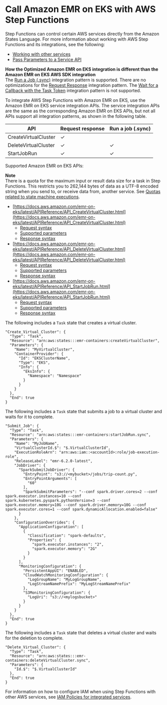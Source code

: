 # Call Amazon EMR on EKS with AWS Step Functions<a name="connect-emr-eks"></a>

Step Functions can control certain AWS services directly from the Amazon States Language\. For more information about working with AWS Step Functions and its integrations, see the following:
+ [Working with other services](concepts-service-integrations.md)
+ [Pass Parameters to a Service API](connect-parameters.md)

**How the Optimized Amazon EMR on EKS integration is different than the Amazon EMR on EKS AWS SDK integration**  
The [Run a Job \(\.sync\)](connect-to-resource.md#connect-sync) integration pattern is supported\.
There are no optimizations for the [Request Response](connect-to-resource.md#connect-default) integration pattern\.
The [Wait for a Callback with the Task Token](connect-to-resource.md#connect-wait-token) integration pattern is not supported\.

To integrate AWS Step Functions with Amazon EMR on EKS, use the Amazon EMR on EKS service integration APIs\. The service integration APIs are the same as the corresponding Amazon EMR on EKS APIs, but not all APIs support all integration patterns, as shown in the following table\.


| API | Request response | Run a job \(\.sync\) | 
| --- | --- | --- | 
| CreateVirtualCluster | ✓ |  | 
| DeleteVirtualCluster | ✓ | ✓ | 
| StartJobRun | ✓ | ✓ | 

Supported Amazon EMR on EKS APIs:

**Note**  
There is a quota for the maximum input or result data size for a task in Step Functions\. This restricts you to 262,144 bytes of data as a UTF\-8 encoded string when you send to, or receive data from, another service\. See [Quotas related to state machine executions](limits-overview.md#service-limits-state-machine-executions)\.


+ [https://docs.aws.amazon.com/emr-on-eks/latest/APIReference/API_CreateVirtualCluster.html](https://docs.aws.amazon.com/emr-on-eks/latest/APIReference/API_CreateVirtualCluster.html)
  + [Request syntax](https://docs.aws.amazon.com/emr-on-eks/latest/APIReference/API_CreateVirtualCluster.html#API_CreateVirtualCluster_RequestSyntax)
  + [Supported parameters](https://docs.aws.amazon.com/emr-on-eks/latest/APIReference/API_CreateVirtualCluster.html#API_CreateVirtualCluster_RequestBody)
  + [Response syntax](https://docs.aws.amazon.com/emr-on-eks/latest/APIReference/API_CreateVirtualCluster.html#API_CreateVirtualCluster_ResponseSyntax)
+ [https://docs.aws.amazon.com/emr-on-eks/latest/APIReference/API_DeleteVirtualCluster.html](https://docs.aws.amazon.com/emr-on-eks/latest/APIReference/API_DeleteVirtualCluster.html)
  + [Request syntax](https://docs.aws.amazon.com/emr-on-eks/latest/APIReference/API_DeleteVirtualCluster.html#API_DeleteVirtualCluster_RequestSyntax)
  + [Supported parameters](https://docs.aws.amazon.com/emr-on-eks/latest/APIReference/API_DeleteVirtualCluster.html#API_DeleteVirtualCluster_RequestParameters)
  + [Response syntax](https://docs.aws.amazon.com/emr-on-eks/latest/APIReference/API_CreateVirtualCluster.html#API_CreateVirtualCluster_ResponseSyntax)
+ [https://docs.aws.amazon.com/emr-on-eks/latest/APIReference/API_StartJobRun.html](https://docs.aws.amazon.com/emr-on-eks/latest/APIReference/API_StartJobRun.html)
  + [Request syntax](https://docs.aws.amazon.com/emr-on-eks/latest/APIReference/API_StartJobRun.html#API_StartJobRun_RequestSyntax)
  + [Supported parameters](https://docs.aws.amazon.com/emr-on-eks/latest/APIReference/API_StartJobRun.html#API_StartJobRun_RequestParameters)
  + [Response syntax](https://docs.aws.amazon.com/emr-on-eks/latest/APIReference/API_StartJobRun.html#API_StartJobRun_ResponseSyntax)

The following includes a `Task` state that creates a virtual cluster\.

```
"Create_Virtual_Cluster": {
  "Type": "Task",
  "Resource": "arn:aws:states:::emr-containers:createVirtualCluster",
  "Parameters": {
    "Name": "MyVirtualCluster",
    "ContainerProvider": {
      "Id": "EKSClusterName",
      "Type": "EKS",
      "Info": {
        "EksInfo": {
          "Namespace": "Namespace"
        }
      }
    }
  },
  "End": true
}
```

The following includes a `Task` state that submits a job to a virtual cluster and waits for it to complete\.

```
"Submit_Job": {
  "Type": "Task",
  "Resource": "arn:aws:states:::emr-containers:startJobRun.sync",
  "Parameters": {
    "Name": "MyJobName",
    "VirtualClusterId.$": "$.VirtualClusterId",
    "ExecutionRoleArn": "arn:aws:iam::<accountId>:role/job-execution-role",
    "ReleaseLabel": "emr-6.2.0-latest",
    "JobDriver": {
      "SparkSubmitJobDriver": {
        "EntryPoint": "s3://<mybucket>/jobs/trip-count.py",
        "EntryPointArguments": [
          "60"
        ],
        "SparkSubmitParameters": "--conf spark.driver.cores=2 --conf spark.executor.instances=10 --conf spark.kubernetes.pyspark.pythonVersion=3 --conf spark.executor.memory=10G --conf spark.driver.memory=10G --conf spark.executor.cores=1 --conf spark.dynamicAllocation.enabled=false"
      }
    },
    "ConfigurationOverrides": {
      "ApplicationConfiguration": [
        {
          "Classification": "spark-defaults",
          "Properties": {
            "spark.executor.instances": "2",
            "spark.executor.memory": "2G"
          }
        }
      ],
      "MonitoringConfiguration": {
        "PersistentAppUI": "ENABLED",
        "CloudWatchMonitoringConfiguration": {
          "LogGroupName": "MyLogGroupName",
          "LogStreamNamePrefix": "MyLogStreamNamePrefix"
        },
        "S3MonitoringConfiguration": {
          "LogUri": "s3://<mylogsbucket>"
        }
      }
    }
  },
  "End": true
}
```

The following includes a `Task` state that deletes a virtual cluster and waits for the deletion to complete\.

```
"Delete_Virtual_Cluster": {
  "Type": "Task",
  "Resource": "arn:aws:states:::emr-containers:deleteVirtualCluster.sync",
  "Parameters": {
    "Id.$": "$.VirtualClusterId"
  },
  "End": true
}
```

For information on how to configure IAM when using Step Functions with other AWS services, see [IAM Policies for integrated services](service-integration-iam-templates.md)\.